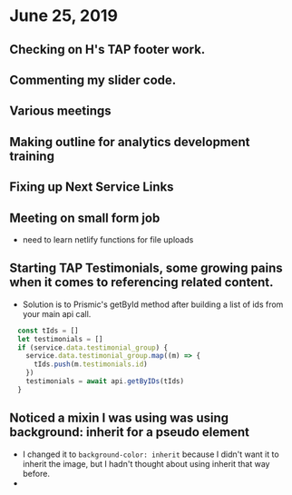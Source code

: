 # June 25, 2019

## Checking on H's TAP footer work.

## Commenting my slider code.

## Various meetings

## Making outline for analytics development training

## Fixing up Next Service Links

## Meeting on small form job
- need to learn netlify functions for file uploads

## Starting TAP Testimonials, some growing pains when it comes to referencing related content.
- Solution is to Prismic's getById method after building a list of ids from your main api call.

```js
  const tIds = []
  let testimonials = []
  if (service.data.testimonial_group) {
    service.data.testimonial_group.map((m) => {
      tIds.push(m.testimonials.id)
    })
    testimonials = await api.getByIDs(tIds)
  }
```

## Noticed a mixin I was using was using background: inherit for a pseudo element
- I changed it to `background-color: inherit` because I didn't want it to inherit the image, but I hadn't thought about using inherit that way before.
- 